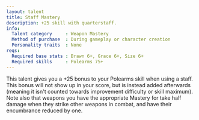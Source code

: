 ```yaml
---
layout: talent
title: Staff Mastery
description: +25 skill with quarterstaff.
info:
  Talent category     : Weapon Mastery
  Method of purchase  : During gameplay or character creation
  Personality traits  : None
reqs:
  Required base stats : Brawn 6+, Grace 6+, Size 6+
  Required skills     : Polearms 75+
---
```


This talent gives you a +25 bonus to your Polearms skill when using a staff.
This bonus will not show up in your score, but is instead added afterwards
(meaning it isn't counted towards improvement difficulty or skill maximum).
Note also that weapons you have the appropriate Mastery for take half damage
when they strike other weapons in combat, and have their encumbrance reduced
by one.
